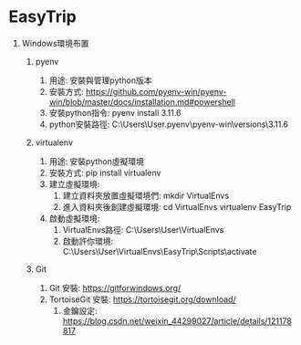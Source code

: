# EasyTrip
1. Windows環境布置
   1. pyenv
      1. 用途: 安裝與管理python版本
      2. 安裝方式: https://github.com/pyenv-win/pyenv-win/blob/master/docs/installation.md#powershell
      3. 安裝python指令: pyenv install 3.11.6
      4. python安裝路徑: C:\Users\User\.pyenv\pyenv-win\versions\3.11.6

   2. virtualenv
      1. 用途: 安裝python虛擬環境
      2. 安裝方式: pip install virtualenv
      3. 建立虛擬環境:
         1. 建立資料夾放置虛擬環境們: mkdir VirtualEnvs
         2. 進入資料夾後創建虛擬環境: 
         cd VirtualEnvs
         virtualenv EasyTrip
      4. 啟動虛擬環境:
         1. VirtualEnvs路徑: C:\Users\User\VirtualEnvs
         2. 啟動許你環境: C:\Users\User\VirtualEnvs\EasyTrip\Scripts\activate

   3. Git
      1. Git 安裝: https://gitforwindows.org/
      2. TortoiseGit 安裝: https://tortoisegit.org/download/
         1. 金鑰設定: https://blog.csdn.net/weixin_44299027/article/details/121178817


